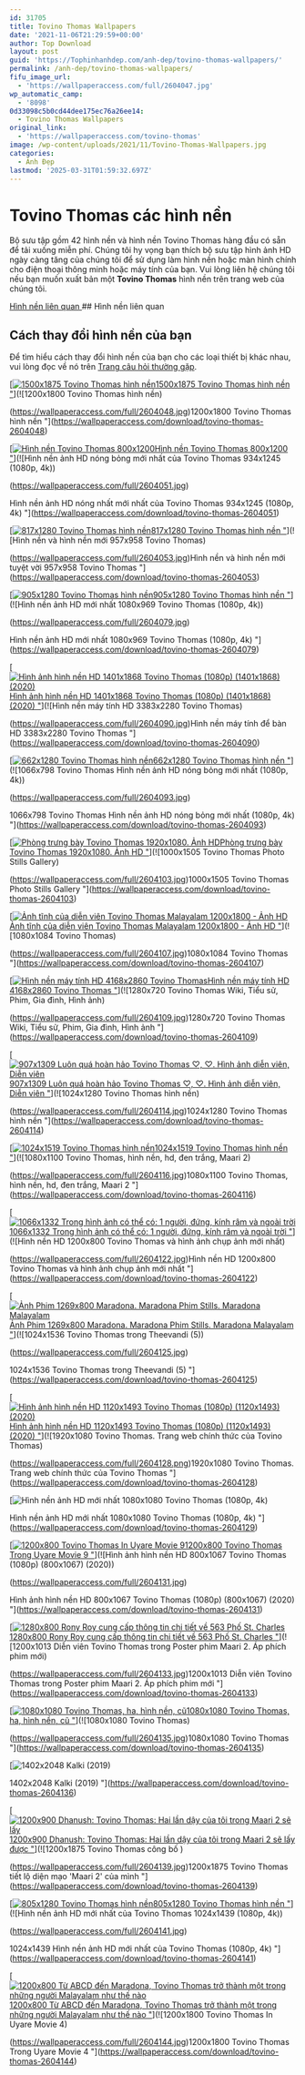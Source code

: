 ```yaml
---
id: 31705
title: Tovino Thomas Wallpapers
date: '2021-11-06T21:29:59+00:00'
author: Top Download
layout: post
guid: 'https://Tophinhanhdep.com/anh-dep/tovino-thomas-wallpapers/'
permalink: /anh-dep/tovino-thomas-wallpapers/
fifu_image_url:
  - 'https://wallpaperaccess.com/full/2604047.jpg'
wp_automatic_camp:
  - '8098'
0d33098c5b0cd44dee175ec76a26ee14:
  - Tovino Thomas Wallpapers
original_link:
  - 'https://wallpaperaccess.com/tovino-thomas'
image: /wp-content/uploads/2021/11/Tovino-Thomas-Wallpapers.jpg
categories:
  - Ảnh Đẹp
lastmod: '2025-03-31T01:59:32.697Z'
---
```

# Tovino Thomas các hình nền

Bộ sưu tập gồm 42 hình nền và hình nền Tovino Thomas hàng đầu có sẵn để tải xuống miễn phí. Chúng tôi hy vọng bạn thích bộ sưu tập hình ảnh HD ngày càng tăng của chúng tôi để sử dụng làm hình nền hoặc màn hình chính cho điện thoại thông minh hoặc máy tính của bạn. Vui lòng liên hệ chúng tôi nếu bạn muốn xuất bản một **Tovino Thomas** hình nền trên trang web của chúng tôi.

[Hình nền liên quan ](#related) ## Hình nền liên quan

## Cách thay đổi hình nền của bạn

Để tìm hiểu cách thay đổi hình nền của bạn cho các loại thiết bị khác nhau, vui lòng đọc về nó trên [Trang câu hỏi thường gặp](https://tophinhanhdep.com/faq/).

  
[[![1500x1875 Tovino Thomas hình nền](https://wallpaperaccess.com/full/2604047.jpg)1500x1875 Tovino Thomas hình nền "](https://wallpaperaccess.com/download/tovino-thomas-2604047)](![1200x1800 Tovino Thomas hình nền)

(https://wallpaperaccess.com/full/2604048.jpg)1200x1800 Tovino Thomas hình nền "](https://wallpaperaccess.com/download/tovino-thomas-2604048)

[[![Hình nền Tovino Thomas 800x1200](https://wallpaperaccess.com/full/2604049.jpg)Hình nền Tovino Thomas 800x1200 "](https://wallpaperaccess.com/download/tovino-thomas-2604049)](![Hình nền ảnh HD nóng bỏng mới nhất của Tovino Thomas 934x1245 (1080p, 4k))

(https://wallpaperaccess.com/full/2604051.jpg)

Hình nền ảnh HD nóng nhất mới nhất của Tovino Thomas 934x1245 (1080p, 4k) "](https://wallpaperaccess.com/download/tovino-thomas-2604051)

[[![817x1280 Tovino Thomas hình nền](https://wallpaperaccess.com/full/2604052.jpg)817x1280 Tovino Thomas hình nền "](https://wallpaperaccess.com/download/tovino-thomas-2604052)](![Hình nền và hình nền mới 957x958 Tovino Thomas)

(https://wallpaperaccess.com/full/2604053.jpg)Hình nền và hình nền mới tuyệt vời 957x958 Tovino Thomas "](https://wallpaperaccess.com/download/tovino-thomas-2604053)

[[![905x1280 Tovino Thomas hình nền](https://wallpaperaccess.com/full/2604076.jpg)905x1280 Tovino Thomas hình nền "](https://wallpaperaccess.com/download/tovino-thomas-2604076)](![Hình nền ảnh HD mới nhất 1080x969 Tovino Thomas (1080p, 4k))

(https://wallpaperaccess.com/full/2604079.jpg)

Hình nền ảnh HD mới nhất 1080x969 Tovino Thomas (1080p, 4k) "](https://wallpaperaccess.com/download/tovino-thomas-2604079)

[[![Hình ảnh hình nền HD 1401x1868 Tovino Thomas (1080p) (1401x1868) (2020)](https://wallpaperaccess.com/full/2604087.jpg)Hình ảnh hình nền HD 1401x1868 Tovino Thomas (1080p) (1401x1868) (2020) "](https://wallpaperaccess.com/download/tovino-thomas-2604087)](![Hình nền máy tính HD 3383x2280 Tovino Thomas)

(https://wallpaperaccess.com/full/2604090.jpg)Hình nền máy tính để bàn HD 3383x2280 Tovino Thomas "](https://wallpaperaccess.com/download/tovino-thomas-2604090)

[[![662x1280 Tovino Thomas hình nền](https://wallpaperaccess.com/full/2604091.jpg)662x1280 Tovino Thomas hình nền "](https://wallpaperaccess.com/download/tovino-thomas-2604091)](![1066x798 Tovino Thomas Hình nền ảnh HD nóng bỏng mới nhất (1080p, 4k))

(https://wallpaperaccess.com/full/2604093.jpg)

1066x798 Tovino Thomas Hình nền ảnh HD nóng bỏng mới nhất (1080p, 4k) "](https://wallpaperaccess.com/download/tovino-thomas-2604093)

[[![Phòng trưng bày Tovino Thomas 1920x1080.  Ảnh HD](https://wallpaperaccess.com/full/2604098.jpg)Phòng trưng bày Tovino Thomas 1920x1080. Ảnh HD "](https://wallpaperaccess.com/download/tovino-thomas-2604098)](![1000x1505 Tovino Thomas Photo Stills Gallery)

(https://wallpaperaccess.com/full/2604103.jpg)1000x1505 Tovino Thomas Photo Stills Gallery "](https://wallpaperaccess.com/download/tovino-thomas-2604103)

[[![Ảnh tĩnh của diễn viên Tovino Thomas Malayalam 1200x1800 - Ảnh HD](https://wallpaperaccess.com/full/2604105.jpg)Ảnh tĩnh của diễn viên Tovino Thomas Malayalam 1200x1800 - Ảnh HD "](https://wallpaperaccess.com/download/tovino-thomas-2604105)](![1080x1084 Tovino Thomas)

(https://wallpaperaccess.com/full/2604107.jpg)1080x1084 Tovino Thomas "](https://wallpaperaccess.com/download/tovino-thomas-2604107)

[[![Hình nền máy tính HD 4168x2860 Tovino Thomas](https://wallpaperaccess.com/full/2604108.jpg)Hình nền máy tính HD 4168x2860 Tovino Thomas "](https://wallpaperaccess.com/download/tovino-thomas-2604108)](![1280x720 Tovino Thomas Wiki, Tiểu sử, Phim, Gia đình, Hình ảnh)

(https://wallpaperaccess.com/full/2604109.jpg)1280x720 Tovino Thomas Wiki, Tiểu sử, Phim, Gia đình, Hình ảnh "](https://wallpaperaccess.com/download/tovino-thomas-2604109)

[[![907x1309 Luôn quá hoàn hảo Tovino Thomas ♡, ♡.  Hình ảnh diễn viên, Diễn viên](https://wallpaperaccess.com/full/2604110.jpg)907x1309 Luôn quá hoàn hảo Tovino Thomas ♡, ♡. Hình ảnh diễn viên, Diễn viên "](https://wallpaperaccess.com/download/tovino-thomas-2604110)](![1024x1280 Tovino Thomas hình nền)

(https://wallpaperaccess.com/full/2604114.jpg)1024x1280 Tovino Thomas hình nền "](https://wallpaperaccess.com/download/tovino-thomas-2604114)

[[![1024x1519 Tovino Thomas hình nền](https://wallpaperaccess.com/full/2604115.jpg)1024x1519 Tovino Thomas hình nền "](https://wallpaperaccess.com/download/tovino-thomas-2604115)](![1080x1100 Tovino Thomas, hình nền, hd, đen trắng, Maari 2)

(https://wallpaperaccess.com/full/2604116.jpg)1080x1100 Tovino Thomas, hình nền, hd, đen trắng, Maari 2 "](https://wallpaperaccess.com/download/tovino-thomas-2604116)

[[![1066x1332 Trong hình ảnh có thể có: 1 người, đứng, kính râm và ngoài trời](https://wallpaperaccess.com/full/2604118.jpg)1066x1332 Trong hình ảnh có thể có: 1 người, đứng, kính râm và ngoài trời "](https://wallpaperaccess.com/download/tovino-thomas-2604118)](![Hình nền HD 1200x800 Tovino Thomas và hình ảnh chụp ảnh mới nhất)

(https://wallpaperaccess.com/full/2604122.jpg)Hình nền HD 1200x800 Tovino Thomas và hình ảnh chụp ảnh mới nhất "](https://wallpaperaccess.com/download/tovino-thomas-2604122)

[[![Ảnh Phim 1269x800 Maradona.  Maradona Phim Stills.  Maradona Malayalam](https://wallpaperaccess.com/full/2604124.jpg)Ảnh Phim 1269x800 Maradona. Maradona Phim Stills. Maradona Malayalam "](https://wallpaperaccess.com/download/tovino-thomas-2604124)](![1024x1536 Tovino Thomas trong Theevandi (5))

(https://wallpaperaccess.com/full/2604125.jpg)

1024x1536 Tovino Thomas trong Theevandi (5) "](https://wallpaperaccess.com/download/tovino-thomas-2604125)

[[![Hình ảnh hình nền HD 1120x1493 Tovino Thomas (1080p) (1120x1493) (2020)](https://wallpaperaccess.com/full/2604126.jpg)Hình ảnh hình nền HD 1120x1493 Tovino Thomas (1080p) (1120x1493) (2020) "](https://wallpaperaccess.com/download/tovino-thomas-2604126)](![1920x1080 Tovino Thomas.  Trang web chính thức của Tovino Thomas)

(https://wallpaperaccess.com/full/2604128.png)1920x1080 Tovino Thomas. Trang web chính thức của Tovino Thomas "](https://wallpaperaccess.com/download/tovino-thomas-2604128)

[![Hình nền ảnh HD mới nhất 1080x1080 Tovino Thomas (1080p, 4k)](https://wallpaperaccess.com/full/2604129.jpg)

Hình nền ảnh HD mới nhất 1080x1080 Tovino Thomas (1080p, 4k) "](https://wallpaperaccess.com/download/tovino-thomas-2604129)

[[![1200x800 Tovino Thomas In Uyare Movie 9](https://wallpaperaccess.com/full/2604130.jpg)1200x800 Tovino Thomas Trong Uyare Movie 9 "](https://wallpaperaccess.com/download/tovino-thomas-2604130)](![Hình ảnh hình nền HD 800x1067 Tovino Thomas (1080p) (800x1067) (2020))

(https://wallpaperaccess.com/full/2604131.jpg)

Hình ảnh hình nền HD 800x1067 Tovino Thomas (1080p) (800x1067) (2020) "](https://wallpaperaccess.com/download/tovino-thomas-2604131)

[[![1280x800 Rony Roy cung cấp thông tin chi tiết về 563 Phố St. Charles](https://wallpaperaccess.com/full/2604132.jpg)1280x800 Rony Roy cung cấp thông tin chi tiết về 563 Phố St. Charles "](https://wallpaperaccess.com/download/tovino-thomas-2604132)](![1200x1013 Diễn viên Tovino Thomas trong Poster phim Maari 2.  Áp phích phim mới)

(https://wallpaperaccess.com/full/2604133.jpg)1200x1013 Diễn viên Tovino Thomas trong Poster phim Maari 2. Áp phích phim mới "](https://wallpaperaccess.com/download/tovino-thomas-2604133)

[[![1080x1080 Tovino Thomas, ha, hình nền, cũ](https://wallpaperaccess.com/full/2604134.jpg)1080x1080 Tovino Thomas, ha, hình nền, cũ "](https://wallpaperaccess.com/download/tovino-thomas-2604134)](![1080x1080 Tovino Thomas)

(https://wallpaperaccess.com/full/2604135.jpg)1080x1080 Tovino Thomas "](https://wallpaperaccess.com/download/tovino-thomas-2604135)

[![1402x2048 Kalki (2019)](https://wallpaperaccess.com/full/2604136.jpg)

1402x2048 Kalki (2019) "](https://wallpaperaccess.com/download/tovino-thomas-2604136)

[[![1200x900 Dhanush: Tovino Thomas: Hai lần dậy của tôi trong Maari 2 sẽ lấy](https://wallpaperaccess.com/full/2604137.jpg)1200x900 Dhanush: Tovino Thomas: Hai lần dậy của tôi trong Maari 2 sẽ lấy được "](https://wallpaperaccess.com/download/tovino-thomas-2604137)](![1200x1875 Tovino Thomas công bố )

(https://wallpaperaccess.com/full/2604139.jpg)1200x1875 Tovino Thomas tiết lộ diện mạo 'Maari 2' của mình "](https://wallpaperaccess.com/download/tovino-thomas-2604139)

[[![805x1280 Tovino Thomas hình nền](https://wallpaperaccess.com/full/2604140.jpg)805x1280 Tovino Thomas hình nền "](https://wallpaperaccess.com/download/tovino-thomas-2604140)](![Hình nền ảnh HD mới nhất của Tovino Thomas 1024x1439 (1080p, 4k))

(https://wallpaperaccess.com/full/2604141.jpg)

1024x1439 Hình nền ảnh HD mới nhất của Tovino Thomas (1080p, 4k) "](https://wallpaperaccess.com/download/tovino-thomas-2604141)

[[![1200x800 Từ ABCD đến Maradona, Tovino Thomas trở thành một trong những người Malayalam như thế nào](https://wallpaperaccess.com/full/2604143.jpg)1200x800 Từ ABCD đến Maradona, Tovino Thomas trở thành một trong những người Malayalam như thế nào "](https://wallpaperaccess.com/download/tovino-thomas-2604143)](![1200x1800 Tovino Thomas In Uyare Movie 4)

(https://wallpaperaccess.com/full/2604144.jpg)1200x1800 Tovino Thomas Trong Uyare Movie 4 "](https://wallpaperaccess.com/download/tovino-thomas-2604144)
